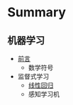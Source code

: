 # Summary

## 机器学习

* [前言](README.md)
  * 数学符号
* 监督式学习
  * [线性回归](xian-xing-hui-gui.md)
  * 感知学习机



